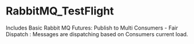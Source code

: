 ﻿# RabbitMQ_TestFlight
 Includes Basic Rabbit MQ Futures:
 Publish to Multi Consumers - 
 Fair Dispatch : Messages are dispatching based on Consumers current load. 
